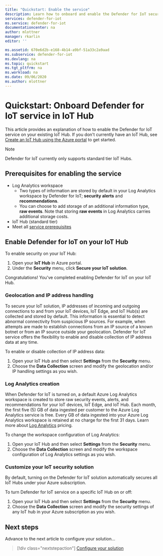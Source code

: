 ```yaml
---
title: "Quickstart: Enable the service"
description: Learn how to onboard and enable the Defender for IoT security service in your Azure IoT Hub.
services: defender-for-iot
ms.service: defender-for-iot
documentationcenter: na
author: mlottner
manager: rkarlin
editor: ''

ms.assetid: 670e6d2b-e168-4b14-a9bf-51a33c2a9aad
ms.subservice: defender-for-iot
ms.devlang: na
ms.topic: quickstart
ms.tgt_pltfrm: na
ms.workload: na
ms.date: 09/06/2020
ms.author: mlottner
---
```


# Quickstart: Onboard Defender for IoT service in IoT Hub

This article provides an explanation of how to enable the Defender for IoT service on your existing IoT Hub. If you don't currently have an IoT Hub, see [Create an IoT Hub using the Azure portal](https://docs.microsoft.com/azure/iot-hub/iot-hub-create-through-portal) to get started.

> [!NOTE]
> Defender for IoT currently only supports standard tier IoT Hubs.

## Prerequisites for enabling the service

- Log Analytics workspace
  - Two types of information are stored by default in your Log Analytics workspace by Defender for IoT; **security alerts** and **recommendations**.
  - You can choose to add storage of an additional information type, **raw events**. Note that storing **raw events** in Log Analytics carries additional storage costs.
- IoT Hub (standard tier)
- Meet all [service prerequisites](service-prerequisites.md)

## Enable Defender for IoT on your IoT Hub

To enable security on your IoT Hub:

1. Open your **IoT Hub** in Azure portal.
1. Under the **Security** menu, click **Secure your IoT solution**.

Congratulations! You've completed enabling Defender for IoT on your IoT Hub.

### Geolocation and IP address handling

To secure your IoT solution, IP addresses of incoming and outgoing connections to and from your IoT devices, IoT Edge, and IoT Hub(s) are collected and stored by default. This information is essential to detect abnormal connectivity from suspicious IP sources. For example, when attempts are made to establish connections from an IP source of a known botnet or from an IP source outside your geolocation. Defender for IoT service offers the flexibility to enable and disable collection of IP address data at any time.

To enable or disable collection of IP address data:

1. Open your IoT Hub and then select **Settings** from the **Security** menu.
1. Choose the **Data Collection** screen and modify the geolocation and/or IP handling settings as you wish.

### Log Analytics creation

When Defender for IoT is turned on, a default Azure Log Analytics workspace is created to store raw security events, alerts, and recommendations for your IoT devices, IoT Edge, and IoT Hub. Each month, the first five (5) GB of data ingested per customer to the Azure Log Analytics service  is free. Every GB of data ingested into your Azure Log Analytics workspace is retained at no charge for the first 31 days. Learn more about [Log Analytics](https://azure.microsoft.com/pricing/details/monitor/) pricing.

To change the workspace configuration of Log Analytics:

1. Open your IoT Hub and then select **Settings** from the **Security** menu.
1. Choose the **Data Collection** screen and modify the workspace configuration of Log Analytics settings as you wish.

### Customize your IoT security solution

By default, turning on the Defender for IoT solution automatically secures all IoT Hubs under your Azure subscription.

To turn Defender for IoT service on a specific IoT Hub on or off:

1. Open your IoT Hub and then select **Settings** from the **Security** menu.
1. Choose the **Data Collection** screen and modify the security settings of any IoT hub in your Azure subscription as you wish.

## Next steps

Advance to the next article to configure your solution...

> [!div class="nextstepaction"]
> [Configure your solution](quickstart-configure-your-solution.md)
